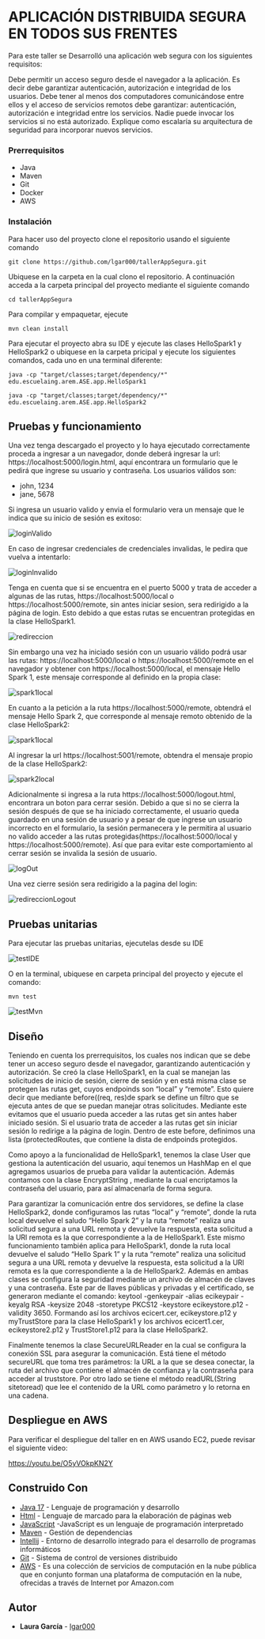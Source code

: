 # APLICACIÓN DISTRIBUIDA SEGURA EN TODOS SUS FRENTES

Para este taller se Desarrolló una aplicación web segura con los siguientes requisitos:

Debe permitir un acceso seguro desde el navegador a la aplicación. Es decir debe garantizar autenticación, autorización e integridad de los usuarios.
Debe tener al menos dos computadores comunicándose entre ellos y el acceso de servicios remotos debe garantizar: autenticación, autorización e integridad entre los servicios. Nadie puede invocar los servicios si no está autorizado.
Explique como escalaría su arquitectura de seguridad para incorporar nuevos servicios.

### Prerrequisitos

- Java
- Maven
- Git
- Docker
- AWS
  
### Instalación

Para hacer uso del proyecto clone el repositorio usando el siguiente comando

```
git clone https://github.com/lgar000/tallerAppSegura.git
```

Ubiquese en la carpeta en la cual clono el repositorio. A continuación
acceda a la carpeta principal del proyecto mediante el siguiente comando

```
cd tallerAppSegura
```

Para compilar y empaquetar, ejecute

```
mvn clean install
```

Para ejecutar el proyecto abra su IDE y ejecute las clases HelloSpark1 y HelloSpark2 o ubiquese en la carpeta pricipal y ejecute los siguientes comandos, cada uno en una terminal diferente:

```
java -cp "target/classes;target/dependency/*" edu.escuelaing.arem.ASE.app.HelloSpark1
```

```
java -cp "target/classes;target/dependency/*" edu.escuelaing.arem.ASE.app.HelloSpark2
```

## Pruebas y funcionamiento

Una vez tenga descargado el proyecto y lo haya ejecutado correctamente proceda a ingresar a un navegador, donde deberá ingresar la url: https://localhost:5000/login.html, aquí encontrara un formulario que le pedirá que ingrese su usuario y contraseña. Los usuarios válidos son:

- john, 1234
- jane, 5678

Si ingresa un usuario valido y envia el formulario vera un mensaje que le indica que su inicio de sesión es exitoso:

![loginValido](https://github.com/lgar000/tallerAppSegura/blob/main/Imagenes/loginValido.png)

En caso de ingresar credenciales de credenciales invalidas, le pedira que vuelva a intentarlo:

![loginInvalido](https://github.com/lgar000/tallerAppSegura/blob/main/Imagenes/loginInvalido.png)

Tenga en cuenta que si se encuentra en el puerto 5000 y trata de acceder a algunas de las rutas, https://localhost:5000/local o https://localhost:5000/remote, sin antes iniciar sesion, sera redirigido a la página de login. Esto debido a que estas rutas se encuentran protegidas en la clase HelloSpark1.

![redireccion](https://github.com/lgar000/tallerAppSegura/blob/main/Imagenes/intentoDeAccesoLocalSinInicioDeSesi%C3%B3n.png)

Sin embargo una vez ha iniciado sesión con un usuario válido podrá usar las rutas:  https://localhost:5000/local o https://localhost:5000/remote en el navegador y obtener con https://localhost:5000/local, el mensaje Hello Spark 1, este mensaje corresponde al definido en la propia clase:

![spark1local](https://github.com/lgar000/tallerAppSegura/blob/main/Imagenes/spark1local.png)

En cuanto a la petición a la ruta https://localhost:5000/remote, obtendrá el mensaje Hello Spark 2, que corresponde al mensaje remoto obtenido de la clase HelloSpark2:

![spark1local](https://github.com/lgar000/tallerAppSegura/blob/main/Imagenes/spark1remote.png)

Al ingresar la url https://localhost:5001/remote, obtendra el mensaje propio de la clase HelloSpark2:

![spark2local](https://github.com/lgar000/tallerAppSegura/blob/main/Imagenes/spark2local.png)

Adicionalmente si ingresa a la ruta https://localhost:5000/logout.html, encontrara un boton para cerrar sesión. Debido a que si no se cierra la sesión después de que se ha iniciado correctamente, el usuario queda guardado en una sesión de usuario y a pesar de que ingrese un usuario incorrecto en el formulario, la sesión permanecera y le permitira al usuario no valido acceder a las rutas protegidas(https://localhost:5000/local y https://localhost:5000/remote). Así que para evitar este comportamiento al cerrar sesión se invalida la sesión de usuario.

![logOut](https://github.com/lgar000/tallerAppSegura/blob/main/Imagenes/logout.png)

Una vez cierre sesión sera redirigido a la pagina del login:

![redireccionLogout](https://github.com/lgar000/tallerAppSegura/blob/main/Imagenes/redirecci%C3%B3nLogOut.png)

## Pruebas unitarias

Para ejecutar las pruebas unitarias, ejecutelas desde su IDE

![testIDE](https://github.com/lgar000/tallerAppSegura/blob/main/Imagenes/pruebasIDE.png)

O en la terminal, ubiquese en carpeta principal del proyecto y ejecute el comando:

```
mvn test
```

![testMvn](https://github.com/lgar000/tallerAppSegura/blob/main/Imagenes/testMvn.png)

## Diseño

Teniendo en cuenta los prerrequisitos, los cuales nos indican que se debe tener un acceso seguro desde el navegador, garantizando autenticación y autorización. Se creó la clase HelloSpark1, en la cual se manejan las solicitudes de inicio de sesión, cierre de sesión y en está misma clase se protegen las rutas get, cuyos endpoinds son “local” y “remote”. Esto quiere decir que mediante before((req, res)de spark  se define un filtro que se ejecuta antes de que se puedan manejar otras solicitudes. Mediante este evitamos que el usuario pueda acceder a las rutas get sin antes haber iniciado sesión. Si el usuario trata de  acceder a las rutas get sin iniciar sesión lo redirige a la página de login. Dentro de este before, definimos una lista (protectedRoutes, que contiene la dista de endpoinds protegidos.

Como apoyo a la funcionalidad de HelloSpark1, tenemos la clase User que gestiona la autenticación del usuario,  aquí tenemos un HashMap en el que agregamos usuarios de prueba para validar la autenticación. Además contamos con la clase EncryptString
, mediante la cual encriptamos la contraseña del usuario, para así almacenarla de forma segura.

Para garantizar la comunicación entre dos servidores, se define la clase HelloSpark2,  donde configuramos las rutas “local” y “remote”, donde la ruta local devuelve el saludo “Hello Spark 2” y la ruta “remote” realiza una solicitud segura a una URL remota y devuelve la respuesta, esta solicitud a la URl remota es la que correspondiente a la de HelloSpark1. Este mismo funcionamiento también aplica para HelloSpark1, donde la ruta local devuelve el saludo “Hello Spark 1” y la ruta “remote” realiza una solicitud segura a una URL remota y devuelve la respuesta, esta solicitud a la URl remota es la que correspondiente a la de HelloSpark2. Además en ambas clases se configura la seguridad mediante un archivo de almacén de claves y una contraseña. Este par de llaves públicas y privadas y el certificado, se generaron mediante el comando: keytool -genkeypair -alias ecikeypair -keyalg RSA -keysize 2048 -storetype PKCS12 -keystore ecikeystore.p12 -validity 3650. Formando así los archivos ecicert.cer, ecikeystore.p12 y myTrustStore para la clase HelloSpark1 y los archivos ecicert1.cer, ecikeystore2.p12 y TrustStore1.p12 para la clase HelloSpark2. 

Finalmente tenemos la clase SecureURLReader en la cual se configura la conexión SSL para asegurar la comunicación. Está tiene el método secureURL
que toma tres parámetros: la URL a la que se desea conectar, la ruta del archivo que contiene el almacén de confianza y la contraseña para acceder al truststore. Por otro lado se tiene el método readURL(String sitetoread) que lee el contenido de la URL como parámetro y lo retorna en una cadena. 

## Despliegue en AWS

Para verificar el despliegue del taller en en AWS usando EC2, puede revisar el siguiente video:

https://youtu.be/O5yVOkpKN2Y

## Construido Con

* [Java 17](https://www.oracle.com/java/technologies/javase/jdk17-archive-downloads.html) - Lenguaje de programación y desarrollo
* [Html](https://developer.mozilla.org/es/docs/Web/HTML) - Lenguaje de marcado para la elaboración de páginas web
* [JavaScript](https://developer.mozilla.org/es/docs/Web/CSS) -JavaScript es un lenguaje de programación interpretado
* [Maven](https://maven.apache.org/) - Gestión de dependencias
* [Intellij](https://www.jetbrains.com/es-es/idea/) - Entorno de desarrollo integrado para el desarrollo de programas informáticos
* [Git](https://rometools.github.io/rome/) - Sistema de control de versiones distribuido
* [AWS](https://aws.amazon.com/es/free/?gclid=CjwKCAjw7-SvBhB6EiwAwYdCAdFmvp0VJz5wsQZcg5anEFJtzJJ2dfpVsGlht9X5DSyRY3Cz7u0B-RoC6ewQAvD_BwE&trk=8fa18207-f2c2-4587-81a1-f2a3648571b3&sc_channel=ps&ef_id=CjwKCAjw7-SvBhB6EiwAwYdCAdFmvp0VJz5wsQZcg5anEFJtzJJ2dfpVsGlht9X5DSyRY3Cz7u0B-RoC6ewQAvD_BwE:G:s&s_kwcid=AL!4422!3!647999789202!e!!g!!amazon%20web%20services!19685287144!146461596856) - Es una colección de servicios de computación en la nube pública que en conjunto forman una plataforma de computación en la nube, ofrecidas a través de Internet por Amazon.com

## Autor

* **Laura García** - [lgar000](https://github.com/lgar000)


